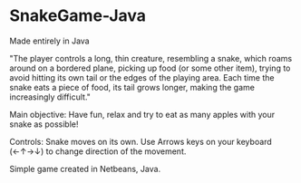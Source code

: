 # SnakeGame-Java
Made entirely in Java

"The player controls a long, thin creature, resembling a snake, which roams around on a bordered plane, picking up food (or some other item), trying to avoid hitting its own tail or the edges of the playing area. Each time the snake eats a piece of food, its tail grows longer, making the game increasingly difficult."

Main objective: Have fun, relax and try to eat as many apples with your snake as possible!

Controls: Snake moves on its own. Use Arrows keys on your keyboard (←↑→↓) to change direction of the movement.

Simple game created in Netbeans, Java.
